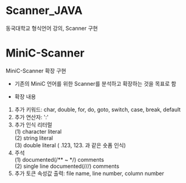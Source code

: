 # Scanner_JAVA
동국대학교 형식언어 강의, Scanner 구현

# MiniC-Scanner
MiniC-Scanner 확장 구현 
- 기존의 MiniC 언어를 위한 Scanner를 분석하고 확장하는 것을 목표로 함<br>

- 확장 내용
 1. 추가 키워드: char, double, for, do, goto, switch, case, break, default
 2. 추가 연산자: ':'
 3. 추가 인식 리터럴<br>
  (1) character literal<br>
  (2) string literal<br>
  (3) double literal (  .123,   123. 과 같은 숏폼 인식)<br>
 4. 주석<br>
  (1) documented(/** ~ */) comments <br>
  (2) single line documented(///) comments<br>
 5. 추가 토큰 속성값 출력: file name, line number, column number
